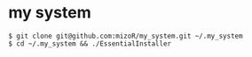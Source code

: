 # my system

    $ git clone git@github.com:mizoR/my_system.git ~/.my_system
    $ cd ~/.my_system && ./EssentialInstaller
